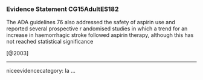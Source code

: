 ### Evidence Statement CG15AdultES182
The ADA guidelines 76 also addressed the safety of aspirin use and reported several prospective r andomised studies in which a trend for an increase in haemorrhagic stroke followed aspirin therapy, although this has not reached statistical significance

[@2003]

---
niceevidencecategory: Ia
...


